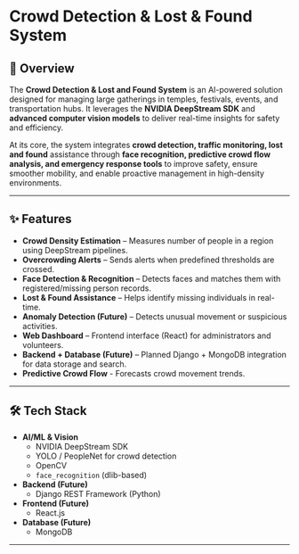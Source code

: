 # Crowd Detection & Lost & Found System

## 📌 Overview
The **Crowd Detection & Lost and Found System** is an AI-powered solution designed for managing large gatherings in temples, festivals, events, and transportation hubs.
It leverages the **NVIDIA DeepStream SDK** and **advanced computer vision models** to deliver real-time insights for safety and efficiency.

At its core, the system integrates **crowd detection, traffic monitoring, lost and found** assistance through **face recognition, predictive crowd flow analysis, and emergency response tools** to improve safety, ensure smoother mobility, and enable proactive management in high-density environments.

---

## ✨ Features
- **Crowd Density Estimation** – Measures number of people in a region using DeepStream pipelines.
- **Overcrowding Alerts** – Sends alerts when predefined thresholds are crossed.
- **Face Detection & Recognition** – Detects faces and matches them with registered/missing person records.
- **Lost & Found Assistance** – Helps identify missing individuals in real-time.
- **Anomaly Detection (Future)** – Detects unusual movement or suspicious activities.
- **Web Dashboard** – Frontend interface (React) for administrators and volunteers.
- **Backend + Database (Future)** – Planned Django + MongoDB integration for data storage and search.
- **Predictive Crowd Flow** - Forecasts crowd movement trends.

---

## 🛠️ Tech Stack
- **AI/ML & Vision**
  - NVIDIA DeepStream SDK
  - YOLO / PeopleNet for crowd detection
  - OpenCV
  - `face_recognition` (dlib-based)
- **Backend (Future)**
  - Django REST Framework (Python)
- **Frontend (Future)**
  - React.js
- **Database (Future)**
  - MongoDB

---

